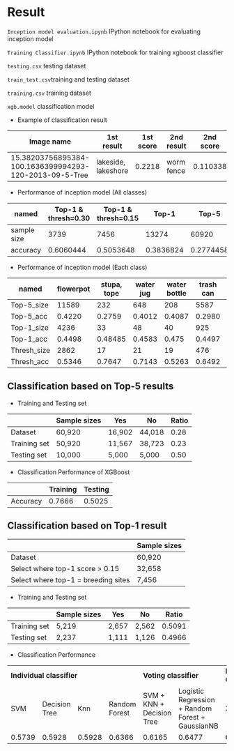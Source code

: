 # Result 

`Inception model evaluation.ipynb` IPython notebook for evaluating inception model

`Training Classifier.ipynb` IPython notebook for training xgboost classifier

`testing.csv` testing dataset

`train_test.csv`training and testing dataset

`training.csv` training dataset

`xgb.model` classification model

* Example of classification result

| Image name | 1st result | 1st score | 2nd result | 2nd score | 3rd result | 3rd score | 4th result | 4th score | 5th result | 5th score |
| --- | --- | --- | --- | --- | --- | --- | --- | --- | --- | --- | 
| 15.38203756895384-100.1636399994293-120-2013-09-5-Tree | lakeside, lakeshore | 0.2218 | worm fence | 0.110338 | swing | 0.0501 | golf ball| 0.0215 | golfcart, golf cart | 0.0179 

* Performance of inception model (All classes)

| named | Top-1 & thresh=0.30 |	Top-1 & thresh=0.15	| Top-1 |	Top-5 | 
| --- | --- | --- | --- | --- |  
| sample size |	3739 | 7456 | 13274 | 60920 |  
| accuracy | 0.6060444 | 0.5053648 | 0.3836824 | 0.2774458 | 

* Performance of inception model (Each class)

| named	| flowerpot | stupa, tope | water jug | water bottle | trash can | greenhouse | milk can | barrel, cask | canoe | rain barrel | lakeside | Dutch oven |
| --- | --- | --- | --- | --- | --- | --- | --- | --- | --- | --- | --- | --- |
| Top-5_size | 11589 | 232 | 648 | 208 | 5587 | 9850 | 3017 | 1071 | 1737 | 2008 | 25291 | 496 | 
| Top-5_acc |0.4220 |0.2759 |	0.4012 | 0.4087 |	0.2980 |	0.3637 |	0.4475 | 0.5770 |	0.3172 |	0.5364 |	0.2355 | 0.4798 |
| Top-1_size | 4236 | 33 | 48 | 40 | 925 | 1552 | 470 | 109 | 182 | 319 | 5292 | 68 |
| Top-1_acc | 0.4498 | 0.48485 | 0.4583 | 0.475 | 0.4497 | 0.3937 | 0.5766 | 0.5596 | 0.5879 | 0.6677 | 0.2674 | 0.5441 |
| Thresh_size |	2862 | 17 | 21 | 19 | 476 | 961 | 229 | 67 | 95 | 206 | 2471 | 32 |
| Thresh_acc | 0.5346 | 0.7647 | 0.7143 | 0.5263 | 0.6492 | 0.4412 | 0.8165 | 0.7015 | 0.6526 | 0.7621 | 0.4027 | 0.5938 |

## Classification based on Top-5 results

* Training and Testing set

| | Sample sizes | Yes | No | Ratio |
| --- | --- | --- | --- | --- |
| Dataset | 60,920 | 16,902 | 44,018 | 0.28 |
| Training set | 50,920 | 11,567 | 38,723 | 0.23 |
| Testing set | 10,000 | 5,000 | 5,000 | 0.50 |

* Classification Performance of XGBoost

| | Training | Testing |
| --- | --- | --- |
| Accuracy | 0.7666 | 0.5025 |

## Classification based on Top-1 result


| | Sample sizes |
| --- | --- |
| Dataset | 60,920 |
| Select where top-1 score > 0.15 | 32,658 |
| Select where top-1 = breeding sites | 7,456 |

* Training and Testing set 

| | Sample sizes | Yes | No | Ratio |
| --- | --- | --- | --- | --- |
| Training set | 5,219 | 2,657 | 2,562 | 0.5091 |
| Testing set | 2,237 | 1,111 | 1,126 | 0.4966 |

* Classification Performance

<table> 
  <tr> 
    <td colspan="4"><strong>Individual classifier</strong></td>
    <td colspan="2"><strong>Voting classifier</strong></td>
    <td colspan="1"><strong>Final Classifier</strong></td>
  </tr> 
  <tr>
    <td>SVM</td>
    <td>Decision Tree</td> 
    <td>Knn</td> 
    <td>Random Forest</td> 
    <td>SVM + KNN + Decision Tree</td> 
    <td>Logistic Regression + Random Forest + GaussianNB</td> 
    <td>XGBoost</td> 
  </tr> 
  <tr> 
    <td>0.5739</td> 
    <td>0.5928</td> 
    <td>0.5928</td> 
    <td>0.6366</td> 
    <td>0.6165</td> 
    <td>0.6477</td> 
    <td><strong>0.6822</strong></td> 
  </tr> 
</table>